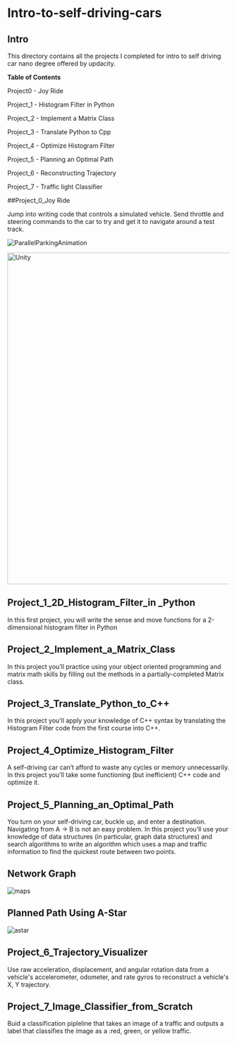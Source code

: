 # Intro-to-self-driving-cars

## Intro
This directory contains all the projects I completed for intro to self driving car nano degree offered by updacity.

**Table of Contents**

Project0 - Joy Ride

Project_1 - Histogram Filter in Python

Project_2 - Implement a Matrix Class

Project_3 - Translate Python to Cpp

Project_4 - Optimize Histogram Filter

Project_5 - Planning an Optimal Path

Project_6 - Reconstructing Trajectory

Project_7 - Traffic light Classifier

##Project_0_Joy Ride

Jump into writing code that controls a simulated vehicle. Send throttle and steering commands to the car to try and get it to navigate around a test track.

![ParallelParkingAnimation](https://user-images.githubusercontent.com/68550704/123483748-89cd9980-d607-11eb-9781-21e5b625eaa0.gif)

<img width="751" alt="Unity" src="https://user-images.githubusercontent.com/68550704/123483754-8b975d00-d607-11eb-95c5-991822490fde.png">


## Project_1_2D_Histogram_Filter_in _Python

In this first project, you will write the sense and move functions for a 2-dimensional histogram filter in Python 

## Project_2_Implement_a_Matrix_Class

In this project you’ll practice using your object oriented programming and matrix math skills by filling out the methods in a partially-completed Matrix class.

## Project_3_Translate_Python_to_C++

In this project you’ll apply your knowledge of C++ syntax by translating the Histogram Filter code from the first course into C++.

## Project_4_Optimize_Histogram_Filter

A self-driving car can’t afford to waste any cycles or memory unnecessarily. In this project you’ll take some functioning (but inefficient) C++ code and optimize it.

## Project_5_Planning_an_Optimal_Path

You turn on your self-driving car, buckle up, and enter a destination. Navigating from A → B is not an easy problem. In this project you’ll use your knowledge of data structures (in particular, graph data structures) and search algorithms to write an algorithm which uses a map and traffic information to find the quickest route between two points.

## Network Graph

![maps](https://user-images.githubusercontent.com/68550704/123483719-7b7f7d80-d607-11eb-8fcc-f6ef090fae98.png)

## Planned Path Using A-Star
![astar](https://user-images.githubusercontent.com/68550704/123483726-7de1d780-d607-11eb-9306-b2bf1550cdf0.png)


## Project_6_Trajectory_Visualizer

Use raw acceleration, displacement, and angular rotation data from a vehicle's accelerometer, odometer, and rate gyros to reconstruct a vehicle's X, Y trajectory.


## Project_7_Image_Classifier_from_Scratch

Buid a classification pipleline that takes an image of a traffic and outputs a label that classifies the image as a :red, green, or yellow traffic.

